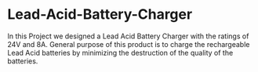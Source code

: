 # Lead-Acid-Battery-Charger
In this Project we designed a Lead Acid Battery Charger with the ratings of 24V and 8A. General purpose of this product is to charge the rechargeable Lead Acid batteries by minimizing the destruction of the quality of the batteries.
